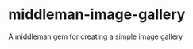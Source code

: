 middleman-image-gallery
=======================

A middleman gem for creating a simple image gallery
